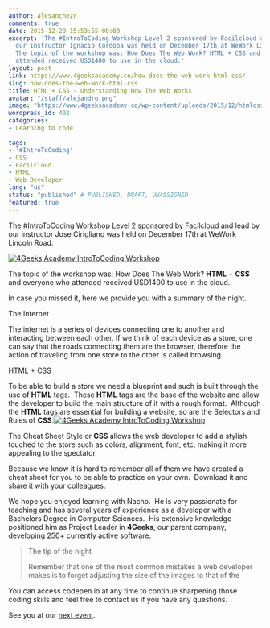 ```yaml
---
author: alesanchezr
comments: true
date: 2015-12-28 15:53:55+00:00
excerpt: 'The #IntroToCoding Workshop Level 2 sponsored by Facilcloud and lead by
  our instructor Ignacio Cordoba was held on December 17th at WeWork Lincoln Road.
  The topic of the workshop was: How Does The Web Work? HTML + CSS and everyone who
  attended received USD1400 to use in the cloud.'
layout: post
link: https://www.4geeksacademy.co/how-does-the-web-work-html-css/
slug: how-does-the-web-work-html-css
title: HTML + CSS - Understanding How The Web Works
avatar: "/staff/alejandro.png"
image: "https://www.4geeksacademy.co/wp-content/uploads/2015/12/htmlcss.png"
wordpress_id: 402
categories:
- Learning to code

tags:
- '#IntroToCoding'
- CSS
- Facilcloud
- HTML
- Web Developer
lang: "us"
status: "published" # PUBLISHED, DRAFT, UNASSIGNED
featured: true
---
```


The #IntroToCoding Workshop Level 2 sponsored by Facilcloud and lead by our instructor Jose Cirigliano was held on December 17th at WeWork Lincoln Road.

[![4Geeks Academy IntroToCoding Workshop](https://4geeksacademy.co/wp-content/uploads/2015/12/4Geeks-Academy-IntroToCoding-Workshop-1-1.jpg)](https://4geeksacademy.co/wp-content/uploads/2015/12/4Geeks-Academy-IntroToCoding-Workshop-1-1.jpg)

The topic of the workshop was: How Does The Web Work? **HTML** + **CSS** and everyone who attended received USD1400 to use in the cloud.

In case you missed it, here we provide you with a summary of the night.



The Internet

The internet is a series of devices connecting one to another and interacting between each other. If we think of each device as a store, one can say that the roads connecting them are the browser, therefore the action of traveling from one store to the other is called browsing.



HTML + CSS

To be able to build a store we need a blueprint and such is built through the use of **HTML** tags.  These **HTML** tags are the base of the website and allow the developer to build the main structure of it with a rough format.  Although the **HTML** tags are essential for building a website, so are the Selectors and Rules of **CSS**.[![4Geeks Academy IntroToCoding Workshop](https://4geeksacademy.co/wp-content/uploads/2015/12/4Geeks-Academy-IntroToCoding-Workshop-2.jpg)](https://4geeksacademy.co/wp-content/uploads/2015/12/4Geeks-Academy-IntroToCoding-Workshop-2.jpg)

The Cheat Sheet Style or **CSS** allows the web developer to add a stylish touched to the store such as colors, alignment, font, etc; making it more appealing to the spectator.

Because we know it is hard to remember all of them we have created a cheat sheet for you to be able to practice on your own.  Download it and share it with your colleagues.



We hope you enjoyed learning with Nacho.  He is very passionate for teaching and has several years of experience as a developer with a Bachelors Degree in Computer Sciences.  His extensive knowledge positioned him as Project Leader in **4Geeks**, our parent company, developing 250+ currently active software.




<blockquote>The tip of the night

Remember that one of the most common mistakes a web developer makes is to forget adjusting the size of the images to that of the <div></blockquote>


You can access codepen.io at any time to continue sharpening those coding skills and feel free to contact us if you have any questions.

See you at our [next event](https://4geeksacademy.co/events/).


